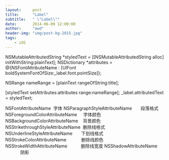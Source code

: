 ```yaml
---
layout:     post
title:      "Label"
subtitle:   " \"Label\""
date:       2014-06-09 12:00:00
author:     "awd"
header-img: "img/post-bg-2015.jpg"
tags:
    - iOS
---
```

NSMutableAttributedString *styledText = [[NSMutableAttributedString alloc] initWithString:plainText];
NSDictionary *attributes = @{NSFontAttributeName : [UIFont boldSystemFontOfSize:_label.font.pointSize]};

NSRange nameRange = [plainText rangeOfString:title];

[styledText setAttributes:attributes range:nameRange];
_label.attributedText = styledText;


NSFontAttributeName  字体
NSParagraphStyleAttributeName       段落格式 
NSForegroundColorAttributeName     字体颜色
NSBackgroundColorAttributeName    背景颜色
NSStrikethroughStyleAttributeName  删除线格式
NSUnderlineStyleAttributeName       下划线格式
NSStrokeColorAttributeName            删除线颜色
NSStrokeWidthAttributeName           删除线宽度
NSShadowAttributeName                 阴影




